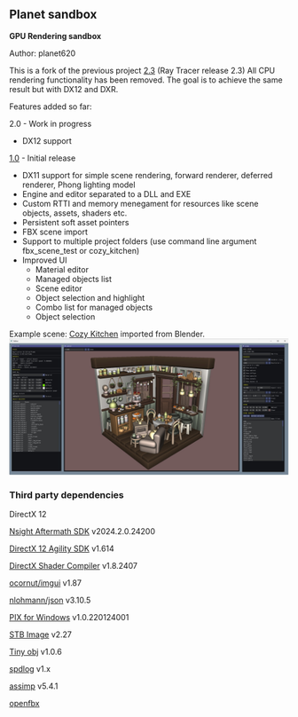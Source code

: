 ## Planet sandbox
**GPU Rendering sandbox**

Author: planet620

This is a fork of the previous project [2.3] (Ray Tracer release 2.3)
All CPU rendering functionality has been removed.
The goal is to achieve the same result but with DX12 and DXR.

Features added so far:

2.0 - Work in progress
- DX12 support

[1.0] - Initial release
- DX11 support for simple scene rendering, forward renderer, deferred renderer, Phong lighting model
- Engine and editor separated to a DLL and EXE
- Custom RTTI and memory menegament for resources like scene objects, assets, shaders etc.
- Persistent soft asset pointers
- FBX scene import
- Support to multiple project folders (use command line argument fbx_scene_test or cozy_kitchen)
- Improved UI
    - Material editor
    - Managed objects list
    - Scene editor
    - Object selection and highlight
    - Combo list for managed objects
    - Object selection

Example scene: [Cozy Kitchen] imported from Blender.
![Example output](screen.jpg)

### Third party dependencies
DirectX 12

[Nsight Aftermath SDK] v2024.2.0.24200

[DirectX 12 Agility SDK] v1.614

[DirectX Shader Compiler] v1.8.2407

[ocornut/imgui] v1.87

[nlohmann/json] v3.10.5

[PIX for Windows] v1.0.220124001

[STB Image] v2.27

[Tiny obj] v1.0.6

[spdlog] v1.x

[assimp] v5.4.1

[openfbx] 

[//]: # (links)

   [1.0]: <https://bitbucket.org/planet620/planetsandbox/src/release_1.0/>
   [2.3]: <https://bitbucket.org/planet620/raytracer/src/release_2.3/>
   [ocornut/imgui]: <https://github.com/ocornut/imgui>
   [nlohmann/json]: <https://github.com/nlohmann/json>
   [PIX for Windows]: <https://devblogs.microsoft.com/pix/download>
   [STB Image]: <http://nothings.org/stb>
   [Tiny obj]: <https://github.com/tinyobjloader/tinyobjloader>
   [spdlog]: <https://github.com/gabime/spdlog/tree/v1.x>
   [assimp]: <https://github.com/assimp/assimp>
   [openfbx]: <https://github.com/nem0/OpenFBX>
   [Cozy Kitchen]: <https://www.blender.org/download/demo-files>
   [DirectX 12 Agility SDK]: <https://www.nuget.org/packages/Microsoft.Direct3D.D3D12/1.614.0>
   [DirectX Shader Compiler]: <https://github.com/microsoft/DirectXShaderCompiler/releases/tag/v1.8.2407>
   [Nsight Aftermath SDK]: <https://github.com/NVIDIA/nsight-aftermath-samples/tree/master>